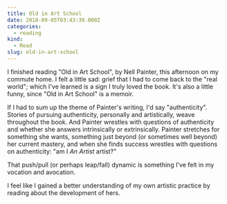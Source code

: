 ```yaml
---
title: Old in Art School
date: 2018-09-05T03:43:39.000Z
categories:
  - reading
kind:
  - Read
slug: old-in-art-school
---
```


I finished reading "Old in Art School", by Nell Painter, this afternoon on my commute home. I felt a little sad: grief that I had to come back to the "real world"; which I've learned is a sign I truly loved the book. It's also a little funny, since "Old in Art School" is a memoir.

If I had to sum up the theme of Painter's writing, I'd say "authenticity". Stories of pursuing authenticity, personally and artistically, weave throughout the book. And Painter wrestles with questions of authenticity and whether she answers intrinsically or extrinsically. Painter stretches for something she wants, something just beyond (or sometimes well beyond) her current mastery, and when she finds success wrestles with questions on authenticity: "am I _An Artist_ artist?"

That push/pull (or perhaps leap/fall) dynamic is something I've felt in my vocation and avocation.

I feel like I gained a better understanding of my own artistic practice by reading about the development of hers.
